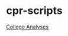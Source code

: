 # cpr-scripts

[College Analyses]([URL](https://abdulnajah.github.io/cpr-scripts/college_analyses.html)https://abdulnajah.github.io/cpr-scripts/college_analyses.html)
